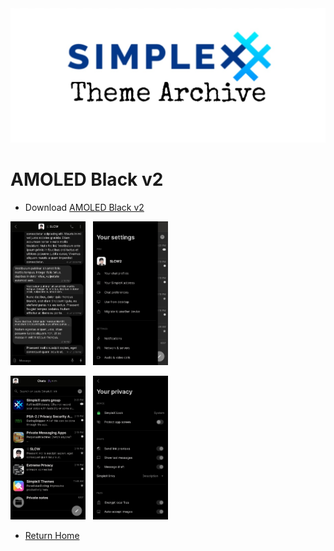 <img src="../resources/SxC_themeBanner.jpg">

# AMOLED Black v2

* Download [AMOLED Black v2](../themes/SxC_AMOLEDblackV2.theme)

<img src="../screenshots/SxC_AMOLEDblackV201.jpg" width="120">&nbsp;&nbsp;&nbsp;<img src="../screenshots/SxC_AMOLEDblackV202.jpg" width="120">

<img src="../screenshots/SxC_AMOLEDblackV203.jpg" width="120">&nbsp;&nbsp;&nbsp;<img src="../screenshots/SxC_AMOLEDblackV204.jpg" width="120">

* [Return Home](/)